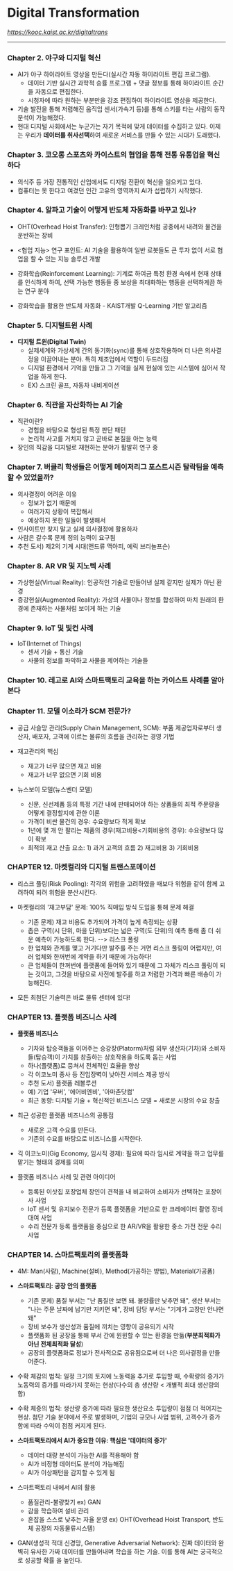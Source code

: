 # Digital Transformation

*https://kooc.kaist.ac.kr/digitaltrans*

---

### Chapter 2. 야구와 디지털 혁신

* AI가 야구 하이라이트 영상을 만든다(실시간 자동 하이라이트 편집 프로그램).
  * 데이터 기반 실시간 과학적 승률 프로그램 + 댓글 정보를 통해 하이라이트 순간을 자동으로 편집한다.
  * 시청자에 따라 원하는 부분만을 강조 편집하여 하이라이트 영상을 제공한다.
* 기술 발전을 통해 저렴해진 움직임 센서(가속기 등)를 통해 스키를 타는 사람의 동작 분석이 가능해졌다.
* 현대 디지털 사회에서는 누군가는 자기 목적에 맞게 데이터를 수집하고 있다. 이제는 우리가 **데이터를 취사선택**하여 새로운 서비스를 만들 수 있는 시대가 도래했다.



### Chapter 3. 코오롱 스포츠와 카이스트의 협업을 통해 전통 유통업을 혁신하다

* 의식주 등 가장 전통적인 산업에서도 디지털 전환이 혁신을 일으키고 있다.
* 컴퓨터는 못 한다고 여겼던 인간 고유의 영역까지 AI가 섭렵하기 시작했다.



### Chapter 4. 알파고 기술이 어떻게 반도체 자동화를 바꾸고 있나?

* OHT(Overhead Hoist Transfer): 인형뽑기 크레인처럼 공중에서 내려와 물건을 운반하는 장비

* <협업 지능> 연구 포인트: AI 기술을 활용하여 일반 로봇들도 큰 투자 없이 서로 협업을 할 수 있는 지능 솔루션 개발
* 강화학습(Reinforcement Learning): 기계로 하여금 특정 환경 속에서 현재 상태를 인식하게 하여, 선택 가능한 행동들 중 보상을 최대화하는 행동을 선택하게끔 하는 연구 분야
* 강화학습을 활용한 반도체 자동화 - KAIST개발 Q-Learning 기반 알고리즘



### Chapter 5. 디지털트윈 사례

* **디지털 트윈(Digital Twin)**
  * 실제세계와 가상세계 간의 동기화(sync)를 통해 상호작용하며 더 나은 의사결정을 이끌어내는 분야. 특히 제조업에서 역할이 두드러짐
  * 디지털 환경에서 기억을 만들고 그 기억을 실제 현실에 있는 시스템에 심어서 작업을 하게 한다.
  * EX) 스크린 골프, 자동차 내비게이션



### Chapter 6. 직관을 자산화하는 AI 기술

* 직관이란?
  * 경험을 바탕으로 형성된 특정 판단 패턴
  * 논리적 사고를 거치지 않고 곧바로 본질을 아는 능력
* 장인의 직감을 디지털로 재현하는 분야가 활발히 연구 중



### Chapter 7. 버클리 학생들은 어떻게 메이저리그 포스트시즌 탈락팀을 예측할 수 있었을까?

* 의사결정이 어려운 이유
  * 정보가 없기 때문에
  * 여러가지 상황이 복잡해서
  * 예상하지 못한 일들이 발생해서
* 인사이트만 찾지 말고 실제 의사결정에 활용하자
* 사람은 갈수록 문제 정의 능력이 요구됨
* 추천 도서) 제2의 기계 시대(앤드류 맥아피, 에릭 브리뇰프슨)



### Chapter 8. AR VR 및 지노텍 사례

* 가상현실(Virtual Reality): 인공적인 기술로 만들어낸 실제 같지만 실제가 아닌 환경
* 증강현실(Augmented Reality): 가상의 사물이나 정보를 합성하여 마치 원래의 환경에 존재하는 사물처럼 보이게 하는 기술



### Chapter 9. IoT 및 빛컨 사례

* IoT(Internet of Things)
  * 센서 기술 + 통신 기술
  * 사물의 정보를 파악하고 사물을 제어하는 기술들



### Chapter 10. 레고로 AI와 스마트팩토리 교육을 하는 카이스트 사례를 알아본다



### Chapter 11. 모델 이소라가 SCM 전문가?

* 공급 사슬망 관리(Supply Chain Management, SCM): 부품 제공업자로부터 생산자, 배포자, 고객에 이르는 물류의 흐름을 관리하는 경영 기법

* 재고관리의 핵심
  * 재고가 너무 많으면 재고 비용
  * 재고가 너무 없으면 기회 비용
* 뉴스보이 모델(뉴스벤더 모델)
  * 신문, 신선제품 등의 특정 기간 내에 판매되어야 하는 상품들의 최적 주문량을 어떻게 결정할지에 관한 이론
  * 가격이 비싼 물건의 경우: 수요량보다 적게 확보
  * 1년에 몇 개 안 팔리는 제품의 경우(재고비용<기회비용의 경우): 수요량보다 많이 확보
  * 최적의 재고 산출 요소: 1) 과거 고객의 흐름 2) 재고비용 3) 기회비용



### CHAPTER 12. 마켓컬리와 디지털 트랜스포메이션

* 리스크 풀링(Risk Pooling): 각각의 위험을 고려하였을 때보다 위험을 같이 함께 고려하여 되려 위험을 분산시킨다.
* 마켓컬리의 '재고부담' 문제: 100% 직매입 방식 도입을 통해 문제 해결
  * 기존 문제) 재고 비용도 추가되어 가격이 높게 측정되는 상황
  * 좁은 구역(시 단위, 마을 단위)보다는 넓은 구역(도 단위)의 예측 통해 좀 더 쉬운 예측이 가능하도록 한다. --> 리스크 풀링
  * 한 업체와 관계를 맺고 거기다만 발주를 주는 거면 리스크 풀링이 어렵지만, 여러 업체와 한꺼번에 계약을 하기 때문에 가능하다!
  * 큰 업체들이 한꺼번에 플랫폼에 들어와 있기 때문에 그 자체가 리스크 풀링이 되는 것이고, 그것을 바탕으로 사전에 발주를 하고 저렴한 가격과 빠른 배송이 가능해진다.

* 모든 최첨단 기술력은 바로 물류 센터에 있다!



### CHAPTER 13. 플랫폼 비즈니스 사례

* **플랫폼 비즈니스**
  * 기차와 탑승객들을 이어주는 승강장(Platorm)처럼 외부 생산자(기차)와 소비자들(탑승객)이 가치를 창출하는 상호작용을 하도록 돕는 사업
  * 하나(플랫폼)로 뭉쳐서 전체적인 효율을 향상
  * 각 이코노미 종사 등 진입장벽이 낮아진 서비스 제공 방식
  * 추천 도서) 플랫폼 레볼루션
  * 예) 기업 '우버', '에어비엔비', '아마존닷컴'
  * 최근 동향: 디지털 기술 + 혁신적인 비즈니스 모델 = 새로운 시장의 수요 창출
* 최근 성공한 플랫폼 비즈니스의 공통점
  * 새로운 고객 수요를 만든다.
  * 기존의 수요를 바탕으로 비즈니스를 시작한다.
* 긱 이코노미(Gig Economy, 임시직 경제): 필요에 따라 임시로 계약을 하고 업무를 맡기는 형태의 경제를 의미

* 플랫폼 비즈니스 사례 및 관련 아이디어
  * 등록된 이삿집 포장업체 장인이 견적을 내 비교하여 소비자가 선택하는 포장이사 사업
  * IoT 센서 및 유지보수 전문가 등록 플랫폼을 기반으로 한 크레에이터 촬영 장비 대여 사업
  * 수리 전문가 등록 플랫폼을 중심으로 한 AR/VR을 활용한 중소 가전 전문 수리 사업



### CHAPTER 14. 스마트팩토리의 플랫폼화

* 4M: Man(사람), Machine(설비), Method(가공하는 방법), Material(가공품)

* **스마트팩토리: 공장 안의 플랫폼**
  * 기존 문제) 품질 부서는 "난 품질만 보면 돼. 불량률만 낮추면 돼", 생산 부서는 "나는 주문 날짜에 납기만 지키면 돼", 장비 담당 부서는 "기계가 고장만 안나면 돼"
  * 장비 보수가 생산성과 품질에 끼치는 영향이 공유되기 시작
  * 플랫폼화 된 공장을 통해 부서 간에 윈윈할 수 있는 환경을 만듦(**부분최적화가 아닌 전체최적화 달성**)
  * 공장의 플랫폼화로 정보가 전사적으로 공유됨으로써 더 나은 의사결정을 만들어준다.
* 수확 체감의 법칙: 일정 크기의 토지에 노동력을 추가로 투입할 때, 수확량의 증가가 노동력의 증가를 따라가지 못하는 현상(다수의 총 생산량 < 개별적 최대 생산량의 합)
* 수확 체증의 법칙: 생산량 증가에 따라 필요한 생산요소 투입량이 점점 더 적어지는 현상. 첨단 기술 분야에서 주로 발생하며, 기업의 규모나 사업 범위, 고객수가 증가함에 따라 수익이 점점 커지게 된다.

* **스마트팩토리에서 AI가 중요한 이유: 핵심은 '데이터의 증가'**
  * 데이터 대량 분석이 가능한 AI를 적용해야 함
  * AI가 비정형 데이터도 분석이 가능해짐
  * AI가 이상패턴을 감지할 수 있게 됨

* 스마트팩토리 내에서 AI의 활용
  * 품질관리-불량찾기 ex) GAN
  * 감을 학습하여 설비 관리
  * 혼잡을 스스로 낮추는 자율 운영 ex) OHT(Overhead Hoist Transport, 반도체 공장의 자동물류시스템)
* GAN(생성적 적대 신경망, Generative Adversarial Network): 진짜 데이터와 완벽히 유사한 가짜 데이터를 만들어내며 학습을 하는 기술. 이를 통해 AI는 궁극적으로 성공할 확률 을 높인다.


